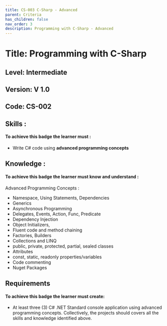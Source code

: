 ```yaml
---
title: CS-003 C-Sharp - Advanced
parent: Criteria
has_children: false
nav_order: 3
description: Programming with C-Sharp - Advanced
---
```


# Title: Programming with C-Sharp
## Level: Intermediate
## Version: V 1.0
## Code: CS-002

## Skills :

#### To achieve this badge the learner must :

- Write C# code using **advanced programming concepts**

## Knowledge :

#### To achieve this badge the learner must know and understand :
 Advanced Programming Concepts :

- Namespace, Using Statements, Dependencies
- Generics
- Asynchronous Programming
- Delegates, Events, Action, Func, Predicate
- Dependency Injection
- Object Initializers,
- Fluent code and method chaining
- Factories, Builders
- Collections and LINQ
- public, private, protected, partial, sealed classes
- Attributes
- const, static, readonly properties/variables
- Code commenting 
- Nuget Packages

## Requirements

#### To achieve this badge the learner must create:
- At least three (3) C# .NET Standard console application using advanced programming concepts. Collectively, the projects should covers all the skills and knowledge identified above.